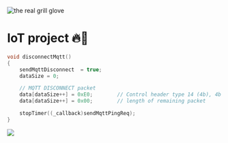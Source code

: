![the real grill glove](https://api.duniagames.co.id/api/content/upload/file/15217884611659674065.jpg) 

# IoT project 🔥💯

```c
void disconnectMqtt()
{
    sendMqttDisconnect  = true;
    dataSize = 0;

    // MQTT DISCONNECT packet
    data[dataSize++] = 0xE0;        // Control header type 14 (4b), 4b (DUP, QoS, QoS, Retain)
    data[dataSize++] = 0x00;        // length of remaining packet

    stopTimer((_callback)sendMqttPingReq);
}
```
![](https://t4.ftcdn.net/jpg/05/06/12/73/360_F_506127344_DRdhPzrJeCJYSaxRLfmxwnva2fK3rh6m.jpg)
